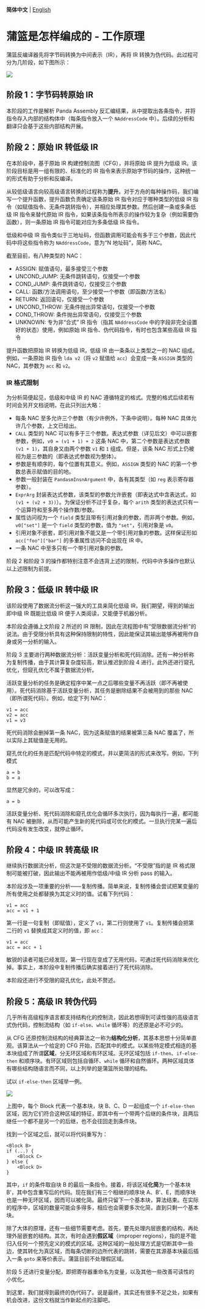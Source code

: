**简体中文** | [English](how_it_works.md)

# 蒲篮是怎样编成的 - 工作原理
蒲篮反编译器先将字节码转换为中间表示（IR），再将 IR 转换为伪代码。此过程可分为几阶段，如下图所示：

![](imgs/decompiler_workflow_zh_simp.png)

## 阶段 1：字节码转原始 IR
本阶段的工作是解析 Panda Assembly 反汇编结果，从中提取出各条指令，并将指令存入内部的结构体中（每条指令放入一个 `NAddressCode` 中）。后续的分析和翻译只会基于这些内部结构开展。

## 阶段 2：原始 IR 转低级 IR
在本阶段中，基于原始 IR 构建控制流图（CFG），并将原始 IR 提升为低级 IR。该阶段目标是用一组有限的、标准化的 IR 指令来表示原始字节码的操作，这种统一的形式有助于分析和反编译。

从较低级语言向较高级语言转换的过程称为**提升**。对于方舟的每种操作码，我们编写一个提升函数，提升函数负责确定该条原始 IR 指令对应于哪种类型的低级 IR 指令（如赋值指令、无条件跳转指令），并相应处理其参数。然后创建一条或多条低级 IR 指令来替代原始 IR 指令，如果该条指令所表示的操作较为复杂（例如需要伪函数），则一条原始 IR 指令可能对应为多条低级 IR 指令。

低级和中级 IR 指令类似于三地址码，但函数调用可能会有多于三个参数，因此代码中将这些指令称为 `NAddressCode`，意为“N 地址码”，简称 NAC。

截至目前，有八种类型的 NAC：
- ASSIGN: 赋值语句，最多接受三个参数
- UNCOND_JUMP: 无条件跳转语句，仅接受一个参数
- COND_JUMP: 条件跳转语句，仅接受三个参数
- CALL: 函数/方法调用语句，至少接受一个参数（即函数/方法名）
- RETURN: 返回语句，仅接受一个参数
- UNCOND_THROW: 无条件抛出异常语句，仅接受一个参数
- COND_THROW: 条件抛出异常语句，仅接受三个参数
- UNKNOWN: 专为非“合式” IR 指令（指其 `NAddressCode` 中的字段非完全设置好的状态）使用，例如原始 IR 指令、伪代码指令，有时也包含某些高级 IR 指令

提升函数把原始 IR 转换为低级 IR，低级 IR 由一条条以上类型之一的 NAC 组成。例如，一条原始 IR 指令 `lda v2`（将 `v2` 赋值给 `acc`）会变成一条 `ASSIGN` 类型的 NAC，其参数为 `acc` 和 `v2`。

### IR 格式限制
为分析简便起见，低级和中级 IR 的 NAC 遵循特定的格式。完整的格式后续若有时间会另开文档说明，在此只列出大略：

- 每条 NAC 至多允许三个参数（有少许例外，下条中说明）。每种 NAC 具体允许几个参数，上文已给出。
- `CALL` 类型的 NAC 可以有多于三个参数。表达式参数（详见后文）中可以嵌套参数，例如，`v0 = (v1 + 1) + 2` 这条 NAC 中，第二个参数是表达式参数 `(v1 + 1)`，其自身又由两个参数 `v1` 和 `1` 组成。但是，该条 NAC 形式上仍被视为是三参数的（即表达式参数视为整体）。
- 参数是有顺序的，每个位置有其意义。例如，`ASSIGN` 类型的 NAC 的第一个参数总表示赋值的目的地。
- 参数一般封装在 `PandasmInsnArgument` 中，各有其类型（如 `reg` 表示寄存器参数）。
- `ExprArg` 封装表达式参数，该类型的参数允许嵌套（即表达式中含表达式，如 `(v1 + (v2 + 3))`）。为保证分析不过于复杂，每个 `arith` 类型的表达式只有一个运算符和至多两个操作数/参数。
- 属性访问视为一个 `field` 类型且带有引用对象的参数，而非两个参数。例如，`v0["set"]` 是一个 `field` 类型的参数，值为 `"set"`，引用对象是 `v0`。
- 引用对象不嵌套，即引用对象不能又是一个带引用对象的参数。这样保证形如 `acc["foo"]["bar"]` 的多重属性访问不会出现在 IR 中。
- 一条 NAC 中至多只有一个带引用对象的参数。

阶段 2 和阶段 3 的操作都特别注意不会违背上述的限制，代码中许多操作也默认以上述限制为前提。

## 阶段 3：低级 IR 转中级 IR
该阶段使用了数据流分析这一强大的工具来简化低级 IR，我们期望，得到的输出即中级 IR 既能比低级 IR 便于人类阅读，又能便于机器分析。

本阶段会遵循上文阶段 2 所述的 IR 限制，因此在流程图中有“受限数据流分析”的说法。由于受限分析具有这种保持限制的特性，因此能保证其输出能够再被用作自身或另一分析的输入。

阶段 3 主要进行两种数据流分析：活跃变量分析和死代码消除。还有一种分析称为复制传播，由于其计算复杂度较高，默认推迟到阶段 4 进行。此外还进行窥孔优化，但窥孔优化不属于数据流分析。

活跃变量分析的任务是确定程序中某一点之后哪些变量不再活跃（即不再被使用）。死代码消除基于活跃变量分析，其任务是删除结果不会被用到的那些 NAC（即所谓死代码）。例如，给定下列 NAC：

```
v1 = acc
v2 = acc
v1 = v3
```

死代码消除会删掉第一条 NAC，因为这条赋值的结果被第三条 NAC 覆盖了，所以实际上其赋值是无用的。

窥孔优化的任务是匹配代码中特定的模式，并以更简洁的形式来改写。例如，下列模式

```
a = b
b = a
```

显然是冗余的，可以改写成：

```
a = b
```

活跃变量分析、死代码消除和窥孔优化会循环多次执行，因为每执行一遍，都可能有 NAC 被删除，从而可能产生新的死代码或可优化的模式。一旦执行完某一遍后代码没有发生改变，就停止循环。

## 阶段 4：中级 IR 转高级 IR
继续执行数据流分析，但这次是不受限的数据流分析。“不受限”指的是 IR 格式限制可能被打破，因此输出不能再被用作低级/中级 IR 分析 pass 的输入。

本阶段涉及一项重要的分析——复制传播。简单来说，复制传播会尝试把某变量的所有使用之处都替换为其定义时的值。试看下列代码：

```
v1 = acc
acc = v1 + 1
```

第一行是一句复制（即赋值），定义了 `v1`，第二行则使用了 `v1`。复制传播会把第二行的 `v1` 替换成其定义时的值，即 `acc`：

```
v1 = acc
acc = acc + 1
```

敏锐的读者可能已经发现，第一行现在变成了无用代码，可通过死代码消除来优化掉。事实上，本阶段中复制传播后确实接着进行了死代码消除。

本阶段还进行不受限的窥孔优化，此处不赘述。

## 阶段 5：高级 IR 转伪代码
几乎所有高级程序语言都支持结构化的控制流，因此若想得到可读性强的高级语言式伪代码，控制流结构（如 `if-else`、`while` 循环等）的还原是必不可少的。

从 CFG 还原控制流结构的经典算法之一称为**结构化分析**，其基本思想十分简单直观。该算法从一个给定的 CFG 开始，匹配其中的模式。以某些特定模式相连的基本块组成了所谓**区域**，分无环区域和有环区域。无环区域包括 `if-then`、`if-else-then` 和顺序块。有环区域则包括自循环、`while` 循环和自然循环。两种区域具体有哪些结构随语言而不同，以上列举的是蒲篮所处理的结构。

试以 `if-else-then` 区域举一例。

![](imgs/if-else-then.png)

上图中，每个 Block 代表一个基本块，块 B、C、D 一起组成一个 `if-else-then` 区域，因为它们符合这种区域的特征，即其中有一个带两个后继的条件块，且两后继任一个都不是另一个的后继，也不会往回走到条件块。

找到一个区域之后，就可以将代码重写为：

```
<Block B>
if (...) {
    <Block C>
} else {
    <Block D>
}
```

其中，`if` 的条件取自块 B 的最后一条指令。接着，将该区域**化简**为一个基本块 B'，其中包含重写后的代码。现在我们有三个相继的顺序块 A、B'、E，而顺序块也是一种无环区域，因而可以被化简。最终只留下一个基本块，算法结束。在实际的程序中，区域的数量可能会多得多，相应也会需要多次化简，直到只剩一个基本块。

除了大体的原理，还有一些细节需要考虑。首先，要先处理内层嵌套的结构，再处理外层嵌套的结构。其次，有时会遇到**假区域**（improper regions），指的是不能归入任何一个预先定义的模式的区域。这种区域的一般处理方式是切断其中一些边，使其转化为真区域，而每条切断的边所代表的跳转，需要在其源基本块最后插入一条 `goto` 来等价表示。蒲篮目前不处理假区域。

阶段 5 还进行变量分配，即把寄存器重命名为变量，以及其他一些改善可读性的小优化。

到这里，我们就得到最终的伪代码了。说是最终，其实还有很多不足之处，如果有机会改进，这份文档就当作新起点的注脚吧。
